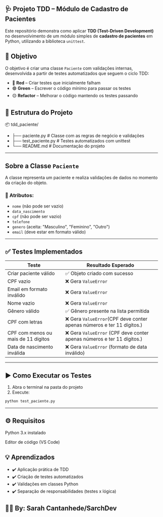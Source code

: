 ## 🩺 Projeto TDD – Módulo de Cadastro de Pacientes

Este repositório demonstra como aplicar **TDD (Test-Driven Development)** no desenvolvimento de um módulo simples de **cadastro de pacientes** em Python, utilizando a biblioteca `unittest`.



## 🧠 Objetivo

O objetivo é criar uma classe `Paciente` com validações internas, desenvolvida a partir de testes automatizados que seguem o ciclo TDD:

- 🔴 **Red** – Criar testes que inicialmente falham
- 🟢 **Green** – Escrever o código mínimo para passar os testes
- 🟡 **Refactor** – Melhorar o código mantendo os testes passando



## 📁 Estrutura do Projeto

📦 tdd_paciente/ 
- ├── paciente.py # Classe com as regras de negócio e validações 
- ├── test_paciente.py # Testes automatizados com unittest 
- └── README.md # Documentação do projeto
  
---

##  Sobre a Classe `Paciente`

A classe representa um paciente e realiza validações de dados no momento da criação do objeto.

### 📌 Atributos:
- `nome` (não pode ser vazio)
- `data_nascimento`
- `cpf` (não pode ser vazio)
- `telefone`
- `genero` (aceita: "Masculino", "Feminino", "Outro")
- `email` (deve estar em formato válido)

---

## ✅ Testes Implementados

| Teste                           | Resultado Esperado                              |
|--------------------------------|--------------------------------------------------|
| Criar paciente válido           | ✅ Objeto criado com sucesso                     |
| CPF vazio                       | ❌ Gera `ValueError`                             |
| Email em formato inválido      | ❌ Gera `ValueError`                             |
| Nome vazio                      | ❌ Gera `ValueError`                             |
| Gênero válido                   | ✅ Gênero presente na lista permitida            |
| CPF com letras                  | ❌ Gera `ValueError`(CPF deve conter apenas números e ter 11 dígitos.)                             |
|CPF com menos ou mais de 11 digitos  | ❌ Gera `ValueError` (CPF deve conter apenas números e ter 11 dígitos.)  |
| Data de nascimento inválida    | ❌ Gera `ValueError` (formato de data inválido)  |

---

## ▶️ Como Executar os Testes

1. Abra o terminal na pasta do projeto
2. Execute:

```bash
python test_paciente.py
```

---

## ⚙️ Requisitos
Python 3.x instalado

Editor de código (VS Code)

## 💡 Aprendizados
- ✔️ Aplicação prática de TDD
- ✔️ Criação de testes automatizados
- ✔️ Validações em classes Python
- ✔️ Separação de responsabilidades (testes x lógica)
  
##
##   👩‍💻 By: Sarah Cantanhede/SarchDev
